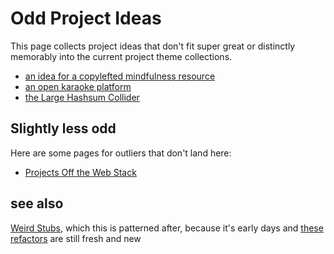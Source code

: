 # Odd Project Ideas

This page collects project ideas that don't fit super great or distinctly memorably into the current project theme collections.

- [an idea for a copylefted mindfulness resource](e8817b38-0c9e-406e-a9f2-923b869dba94.md)
- [an open karaoke platform](ac29634b-fa2e-49bb-864b-62704bcf365d.md)
- [the Large Hashsum Collider](b46b49ea-ea04-47d5-878b-ef4d0d7cb640.md)

## Slightly less odd

Here are some pages for outliers that don't land here:

- [Projects Off the Web Stack](4b0818d9-18a3-4c2d-8845-e5092fe91d52.md)

## see also

[Weird Stubs](231786d3-4a9b-4451-9df1-e2049b90b0fe.md), which this is patterned after, because it's early days and [these refactors](9d2999b6-8d6d-417b-9a60-36df93a05192.md) are still fresh and new
